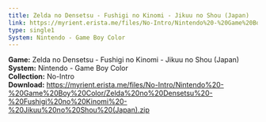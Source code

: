 ```yaml
---
title: Zelda no Densetsu - Fushigi no Kinomi - Jikuu no Shou (Japan)
link: https://myrient.erista.me/files/No-Intro/Nintendo%20-%20Game%20Boy%20Color/Zelda%20no%20Densetsu%20-%20Fushigi%20no%20Kinomi%20-%20Jikuu%20no%20Shou%20(Japan).zip
type: single1
System: Nintendo - Game Boy Color
---
```

<b>Game:</b> Zelda no Densetsu - Fushigi no Kinomi - Jikuu no Shou (Japan)<br>
<b>System:</b> Nintendo - Game Boy Color<br>
<b>Collection:</b> No-Intro<br>
<b>Download:</b> https://myrient.erista.me/files/No-Intro/Nintendo%20-%20Game%20Boy%20Color/Zelda%20no%20Densetsu%20-%20Fushigi%20no%20Kinomi%20-%20Jikuu%20no%20Shou%20(Japan).zip